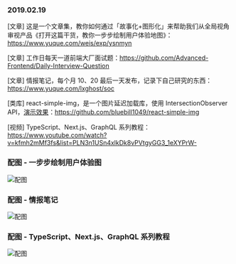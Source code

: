 ### 2019.02.19

[文章] 这是一个文章集，教你如何通过「故事化+图形化」来帮助我们从全局视角审视产品《打开这篇干货，教你一步步绘制用户体验地图》：<https://www.yuque.com/weis/exp/ysnmyn>

[文章] 工作日每天一道前端大厂面试题：<https://github.com/Advanced-Frontend/Daily-Interview-Question>

[文章] 情报笔记，每个月 10、20 最后一天发布，记录下自己研究的东西：<https://www.yuque.com/lxghost/soc>

[类库] react-simple-img，是一个图片延迟加载库，使用 IntersectionObserver API，[演示效果](https://react-simple-img.now.sh/)：<https://github.com/bluebill1049/react-simple-img>

[视频] TypeScript、Next.js、GraphQL 系列教程：<https://www.youtube.com/watch?v=kfmh2mMf3fs&list=PLN3n1USn4xlkDk8vPVtgyGG3_1eXYPrW->

### 配图 - 一步步绘制用户体验图
![配图](https://image.uisdc.com/wp-content/uploads/2019/01/uisdc-yh-20190103-4.jpg?x-oss-process=image/resize,w_1492)

### 配图 - 情报笔记
![配图](http://ww1.sinaimg.cn/large/62bfa70bgy1g0bj1uneg1j226u150jz6.jpg)

### 配图 - TypeScript、Next.js、GraphQL 系列教程
![配图](http://ww1.sinaimg.cn/large/62bfa70bgy1g0bj6d968tj22400sajy9.jpg)

